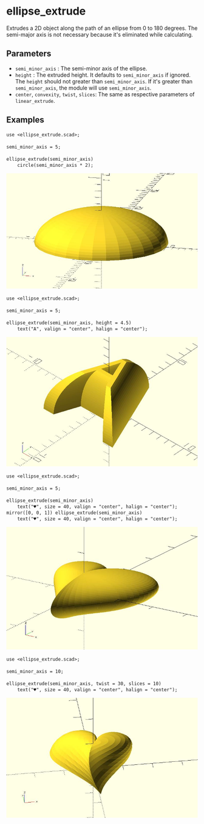 # ellipse_extrude

Extrudes a 2D object along the path of an ellipse from 0 to 180 degrees. The semi-major axis is not necessary because it's eliminated while calculating.

## Parameters

- `semi_minor_axis` : The semi-minor axis of the ellipse.
- `height` : The extruded height. It defaults to `semi_minor_axis` if ignored. The `height` should not greater than `semi_minor_axis`. If it's greater than `semi_minor_axis`, the module will use `semi_minor_axis`.
- `center`, `convexity`, `twist`, `slices`: The same as respective parameters of `linear_extrude`.

## Examples

	use <ellipse_extrude.scad>;
	
	semi_minor_axis = 5;
	 
	ellipse_extrude(semi_minor_axis) 
	    circle(semi_minor_axis * 2);

![ellipse_extrude](images/lib2x-ellipse_extrude-1.JPG)

	use <ellipse_extrude.scad>;
	
	semi_minor_axis = 5;
	 
	ellipse_extrude(semi_minor_axis, height = 4.5) 
	    text("A", valign = "center", halign = "center");

![ellipse_extrude](images/lib2x-ellipse_extrude-2.JPG)

    use <ellipse_extrude.scad>;

	semi_minor_axis = 5;
	 
	ellipse_extrude(semi_minor_axis) 
	    text("♥", size = 40, valign = "center", halign = "center");
	mirror([0, 0, 1]) ellipse_extrude(semi_minor_axis) 
	    text("♥", size = 40, valign = "center", halign = "center");

![ellipse_extrude](images/lib2x-ellipse_extrude-3.JPG)

	use <ellipse_extrude.scad>;
	
	semi_minor_axis = 10;
	 
	ellipse_extrude(semi_minor_axis, twist = 30, slices = 10) 
	    text("♥", size = 40, valign = "center", halign = "center");

![ellipse_extrude](images/lib2x-ellipse_extrude-4.JPG)
